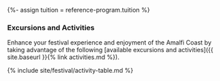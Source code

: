 {%- assign tuition = reference-program.tuition %}

### Excursions and Activities

Enhance your festival experience and enjoyment of the Amalfi Coast by taking advantage of the following [available excursions and activities]({{ site.baseurl }}{% link activities.md %}).

{% include site/festival/activity-table.md %}
